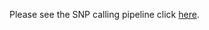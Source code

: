 Please see the SNP calling pipeline click [here](https://github.com/xjtu-omics/ArabidopsisAssm/blob/main/SNPCalling.md).
